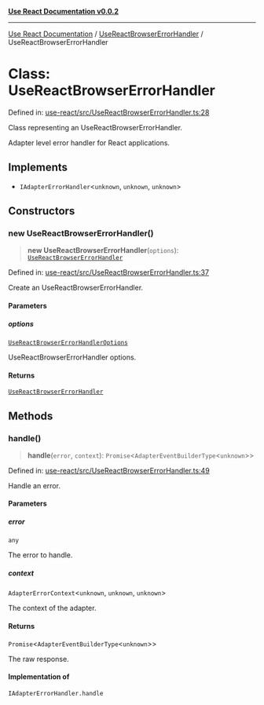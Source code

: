[**Use React Documentation v0.0.2**](../../README.md)

***

[Use React Documentation](../../modules.md) / [UseReactBrowserErrorHandler](../README.md) / UseReactBrowserErrorHandler

# Class: UseReactBrowserErrorHandler

Defined in: [use-react/src/UseReactBrowserErrorHandler.ts:28](https://github.com/stonemjs/use-react/blob/4786d31a3beb1c9f15eb30e2c9c2b12c786b755a/src/UseReactBrowserErrorHandler.ts#L28)

Class representing an UseReactBrowserErrorHandler.

Adapter level error handler for React applications.

## Implements

- `IAdapterErrorHandler`\<`unknown`, `unknown`, `unknown`\>

## Constructors

### new UseReactBrowserErrorHandler()

> **new UseReactBrowserErrorHandler**(`options`): [`UseReactBrowserErrorHandler`](UseReactBrowserErrorHandler.md)

Defined in: [use-react/src/UseReactBrowserErrorHandler.ts:37](https://github.com/stonemjs/use-react/blob/4786d31a3beb1c9f15eb30e2c9c2b12c786b755a/src/UseReactBrowserErrorHandler.ts#L37)

Create an UseReactBrowserErrorHandler.

#### Parameters

##### options

[`UseReactBrowserErrorHandlerOptions`](../interfaces/UseReactBrowserErrorHandlerOptions.md)

UseReactBrowserErrorHandler options.

#### Returns

[`UseReactBrowserErrorHandler`](UseReactBrowserErrorHandler.md)

## Methods

### handle()

> **handle**(`error`, `context`): `Promise`\<`AdapterEventBuilderType`\<`unknown`\>\>

Defined in: [use-react/src/UseReactBrowserErrorHandler.ts:49](https://github.com/stonemjs/use-react/blob/4786d31a3beb1c9f15eb30e2c9c2b12c786b755a/src/UseReactBrowserErrorHandler.ts#L49)

Handle an error.

#### Parameters

##### error

`any`

The error to handle.

##### context

`AdapterErrorContext`\<`unknown`, `unknown`, `unknown`\>

The context of the adapter.

#### Returns

`Promise`\<`AdapterEventBuilderType`\<`unknown`\>\>

The raw response.

#### Implementation of

`IAdapterErrorHandler.handle`
